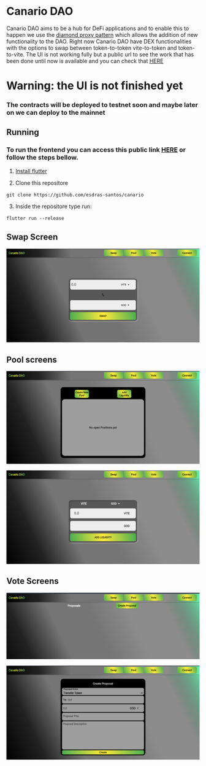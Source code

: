 # Canario DAO

Canario DAO aims to be a hub for DeFi applications and to enable this to happen we use the [diamond proxy pattern](https://eips.ethereum.org/EIPS/eip-2535#diamond-interface)
which allows the addition of new functionality to the DAO. Right now Canario DAO have DEX functionalities with the options to swap between token-to-token vite-to-token and token-to-vite. The UI is not working fully but a public url to see the work that has been done until now is available and you can check that [HERE](https://esdras-santos.github.io/#/)

# Warning: the UI is not finished yet

### The contracts will be deployed to testnet soon and maybe later on we can deploy to the mainnet

## Running

### To run the frontend you can access this public link [HERE](https://esdras-santos.github.io/#/) or follow the steps bellow.

1. [Install flutter](https://docs.flutter.dev/get-started/install)

2. Clone this repositore

```shell
git clone https://github.com/esdras-santos/canario
```

3. Inside the repositore type run: 
```shell
flutter run --release
```

## Swap Screen

![alt text](https://github.com/esdras-santos/canarioDAO/blob/master/extra_media/swap(1).PNG?raw=true)

## Pool screens

![alt text](https://github.com/esdras-santos/canarioDAO/blob/master/extra_media/pool(1).PNG?raw=true)

![alt text](https://github.com/esdras-santos/canarioDAO/blob/master/extra_media/pool(2).PNG?raw=true)

## Vote Screens 

![alt text](https://github.com/esdras-santos/canarioDAO/blob/master/extra_media/vote(1).PNG?raw=true)

![alt text](https://github.com/esdras-santos/canarioDAO/blob/master/extra_media/vote(2).PNG?raw=true)


